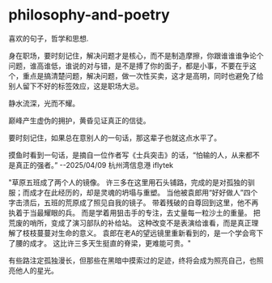 # philosophy-and-poetry  
喜欢的句子，哲学和思想.  
  
身在职场，要时刻记住，解决问题才是核心，而不是制造摩擦，你跟谁谁谁争论个问题，谁高谁低，谁说的对与错，是不是搏了你的面子，都是小事，不要在乎这个，重点是搞清楚问题，解决问题，做一次性买卖，这才是高明，同时也避免了给别人留下不好的标签效应，这是职场大忌。  
  
静水流深，光而不耀。  
  
巅峰产生虚伪的拥护，黄昏见证真正的信徒。  
  
要时刻记住，如果总在意别人的一句话，那这辈子也就这点水平了。  
    
摸鱼时看到一句话，是摘自一位作者写《士兵突击》的话，“怕输的人，从来都不是真正的强者。”   --2025/04/09  杭州湾信息港 iflytek  
      
"草原五班成了两个人的镜像。 许三多在这里用石头铺路，完成的是对孤独的驯服；而成才在此经历的，却是灵魂的坍塌与重塑。 当他被袁郎用“好好做人”四个字击溃后，五班的荒原成了照见自我的镜子。
带着残破的自尊回到这里，他不再执着于当最耀眼的兵。 而是学着用狙击手的专注，去丈量每一粒沙土的重量。
把荒废的哨所，变成了演习部队的补给站。
这种改变不是表演给谁看，而是真正理解了枝枝蔓蔓对生命的意义。
袁郎在老A的望远镜里重新看到的，是一个学会弯下了腰的成才。
这比许三多天生挺直的脊梁，更难能可贵。"    
  
有些路注定孤独漫长，但那些在黑暗中摸索过的足迹，终将会成为照亮自己，也照亮他人的星光。  
